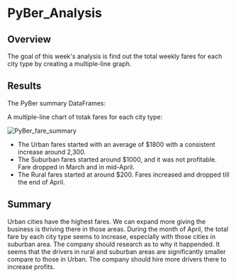 # PyBer_Analysis

## Overview 

The goal of this week's analysis is find out the total weekly fares for each city type by creating a multiple-line graph.

## Results

The PyBer summary DataFrames:

A multiple-line chart of totak fares for each city type:

![PyBer_fare_summary](https://user-images.githubusercontent.com/102835776/167266608-8afabd93-7f11-43d9-a18f-79d1e7c91aa3.png)


* The Urban fares started with an average of $1800 with a consistent increase around 2,300.
* The Suburban fares started around $1000, and it was not profitable. Fare dropped in March and in mid-April.
* The Rural fares started at around $200. Fares increased and dropped till the end of April.

## Summary

Urban cities have the highest fares. We can expand more giving the business is thriving there in those areas.
During the month of April, the total fare by each city type seems to increase, especially with those cities in suburban area. The company should research as to why it happended. It seems that the drivers in rural and suburban areas are significantly smaller compare to those in Urban. The company should hire more drivers there to increase profits.
